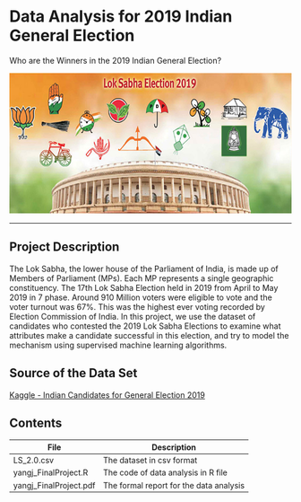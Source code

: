 # Data Analysis for 2019 Indian General Election
Who are the Winners in the 2019 Indian General Election?

<img src="https://github.com/gui33627/UCLAIntroDataScience/blob/master/Images/3194-banner1.jpg"  width="750" height="250"> 

________________________________________________
## Project Description
The Lok Sabha, the lower house of the Parliament of India, is made up of Members of Parliament (MPs). Each MP represents a single geographic constituency. The 17th Lok Sabha Election held in 2019 from April to May 2019 in 7 phase. Around 910 Million voters were eligible to vote and the voter turnout was 67%. This was the highest ever voting recorded by Election Commission of India. In this project, we use the dataset of candidates who contested the 2019 Lok Sabha Elections to examine what attributes make a candidate successful in this election, and try to model the mechanism using supervised machine learning algorithms.

## Source of the Data Set
[Kaggle - Indian Candidates for General Election 2019](https://www.kaggle.com/prakrutchauhan/indian-candidates-for-general-election-2019)

## Contents
| File| Description     |
| ---------- | -----------| 
|LS_2.0.csv| The dataset in csv format| 
|yangj_FinalProject.R|The code of data analysis in R file|
|yangj_FinalProject.pdf|The formal report for the data analysis|
